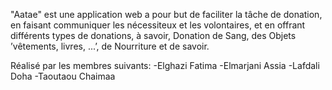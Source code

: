 
 "Aatae" est une application web a pour but de faciliter la tâche de donation, en faisant communiquer
les nécessiteux et les volontaires, et en offrant différents types de donations, à
savoir, Donation de Sang, des Objets ’vêtements, livres, ...’, de Nourriture et de
savoir.

Réalisé par les membres suivants:
    -Elghazi Fatima
    -Elmarjani Assia
    -Lafdali Doha
    -Taoutaou Chaimaa
   
